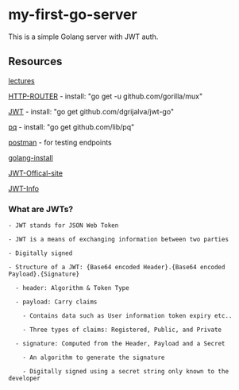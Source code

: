 # my-first-go-server
This is a simple Golang server with JWT auth. 


## Resources

[lectures](https://www.udemy.com/course/build-jwt-authenticated-restful-apis-with-golang/learn/lecture/)

[HTTP-ROUTER](https://github.com/gorilla/mux) - install: "go get -u github.com/gorilla/mux"

[JWT](https://github.com/dgrijalva/jwt-go) - install: "go get github.com/dgrijalva/jwt-go"

[pq](https://github.com/lib/pq) - install: "go get github.com/lib/pq"

[postman](https://www.getpostman.com/) - for testing endpoints

[golang-install](https://golang.org/doc/install)

[JWT-Offical-site](https://jwt.io)

[JWT-Info](https://tools.ietf.org/html/rfc7519)

### What are JWTs?

    - JWT stands for JSON Web Token

    - JWT is a means of exchanging information between two parties

    - Digitally signed

    - Structure of a JWT: {Base64 encoded Header}.{Base64 encoded Payload}.{Signature}

      - header: Algorithm & Token Type

      - payload: Carry claims 

        - Contains data such as User information token expiry etc..

        - Three types of claims: Registered, Public, and Private
      
      - signature: Computed from the Header, Payload and a Secret

        - An algorithm to generate the signature

        - Digitally signed using a secret string only known to the developer